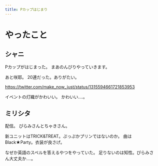 ```yaml
---
title: Pカップはじまり
---
```


# やったこと

## シャニ

Pカップがはじまった。
まあのんびりやっていきます。

あと咲耶。
20連だった。ありがたい。

<https://twitter.com/make_now_just/status/1315594661721853953>

イベントの灯織がかわいい。
かわいい‥‥。

## ミリシタ

配信。
ぴらみさんとちゃきさん。

新ユニットはTRICK&TREAT。ぷっぷかプリンではないのか。
曲はBlack★Party。衣装が良さげ。

なぜか英語のスペルを答えるやつをやっていた。
足りないのは知性。ぴらみさん大丈夫か‥‥。
